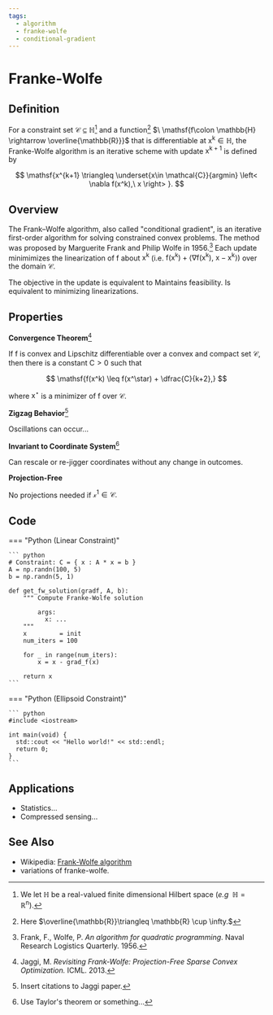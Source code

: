 ```yaml
---
tags:
  - algorithm
  - franke-wolfe
  - conditional-gradient
---
```


# Franke-Wolfe

## Definition

For a constraint set $\mathcal{C} \subseteq \mathbb{H}$[^5]  and a function[^4] $\ \mathsf{f\colon \mathbb{H} \rightarrow \overline{\mathbb{R}}}$ that is differentiable at $\mathsf{x^k \in \mathbb{H}}$, the Franke-Wolfe algorithm is an iterative scheme with update $\mathsf{x^{k+1}}$ is defined by 

[^5]: We let $\mathbb{H}$ be a real-valued finite dimensional Hilbert space (_e.g_ $\ \mathbb{H} = \mathbb{R}^{\mathsf{n}}$).

[^4]: Here $\overline{\mathbb{R}}\triangleq \mathbb{R} \cup \infty.$

$$
    \mathsf{x^{k+1} \triangleq \underset{x\in \mathcal{C}}{argmin} \left< \nabla f(x^k),\  x \right> }.
$$

## Overview

The Frank–Wolfe algorithm, also called "conditional gradient", is an iterative first-order algorithm for solving constrained convex problems. The method was proposed by Marguerite Frank and Philip Wolfe in 1956.[^6] Each update minimimizes the linearization of $\mathsf{f}$ about $\mathsf{x^k}$ (i.e. $\mathsf{f(x^k)+\left<\nabla f(x^k),\ x - x^k\right>})$ over the domain $\mathcal{C}$. 

[^6]: Frank, F., Wolfe, P. _An algorithm for quadratic programming_. Naval Research Logistics Quarterly. 1956.

The objective in the update is equivalent to 
Maintains feasibility. Is equivalent to minimizing linearizations.

## Properties

**Convergence Theorem**[^1] 

If $\mathsf{f}$ is convex and Lipschitz differentiable over a convex and compact set $\mathcal{C}$, then there is a constant $\mathsf{C> 0}$ such that

$$
\mathsf{f(x^k) \leq f(x^\star) + \dfrac{C}{k+2},}
$$

where $\mathsf{x^\star}$ is a minimizer of $\mathsf{f}$ over $\mathcal{C}$.

**Zigzag Behavior**[^2] 

Oscillations can occur...

**Invariant to Coordinate System**[^3]

Can rescale or re-jigger coordinates without any change in outcomes.

**Projection-Free**

No projections needed if $\mathcal{x^1 \in \mathcal{C}.}$


[^1]: Jaggi, M. _Revisiting Frank-Wolfe: Projection-Free Sparse Convex Optimization._ ICML. 2013.

[^2]: Insert citations to Jaggi paper.

[^3]: Use Taylor's theorem or something...
 

## Code

=== "Python (Linear Constraint)"

    ``` python
    # Constraint: C = { x : A * x = b }
    A = np.randn(100, 5)
    b = np.randn(5, 1)

    def get_fw_solution(gradf, A, b):
        """ Compute Franke-Wolfe solution

            args:
              x: ...
        """
        x         = init
        num_iters = 100

        for _ in range(num_iters):
            x = x - grad_f(x)
        
        return x
    ```
=== "Python (Ellipsoid Constraint)"

    ``` python
    #include <iostream>

    int main(void) {
      std::cout << "Hello world!" << std::endl;
      return 0;
    }
    ```         

## Applications

- Statistics... 
- Compressed sensing...

## See Also

- Wikipedia: [Frank-Wolfe algorithm](https://en.wikipedia.org/wiki/Frank%E2%80%93Wolfe_algorithm)
- variations of franke-wolfe.
